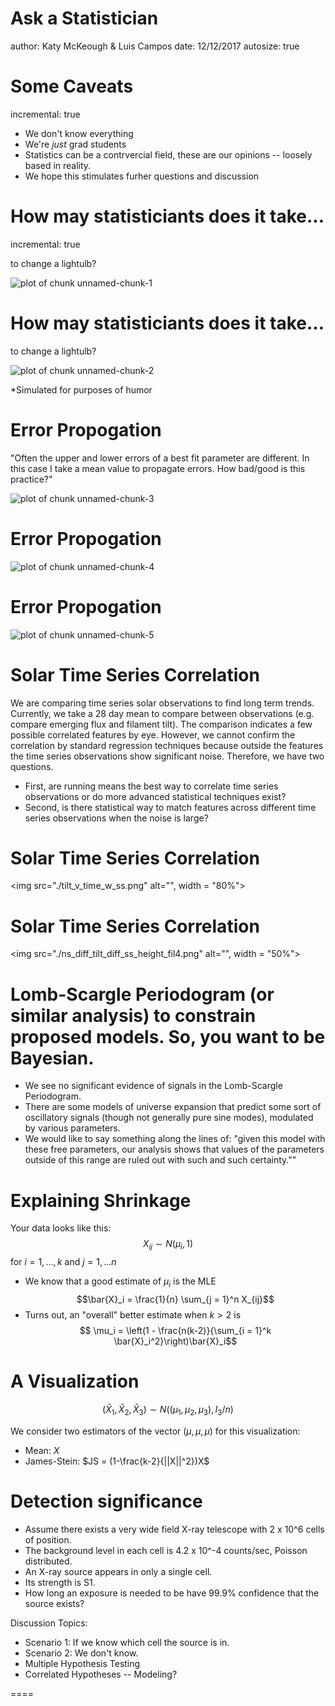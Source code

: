 Ask a Statistician
========================================================
author: Katy McKeough & Luis Campos
date: 12/12/2017
autosize: true


Some Caveats
========================================================
incremental: true
- We don't know everything
- We're _just_ grad students
- Statistics can be a contrvercial field, these are our opinions -- loosely based in reality. 
- We hope this stimulates furher questions and discussion


How may statisticiants does it take...
========================================================
incremental: true

to change a lightulb? 

![plot of chunk unnamed-chunk-1](Presentation-figure/unnamed-chunk-1-1.png)


How may statisticiants does it take...
========================================================
to change a lightulb? 

![plot of chunk unnamed-chunk-2](Presentation-figure/unnamed-chunk-2-1.png)

*Simulated for purposes of humor



Error Propogation
========================================================

"Often the upper and lower errors of a best fit parameter are different. In this case I take a mean value to propagate errors. How bad/good is this practice?"


![plot of chunk unnamed-chunk-3](Presentation-figure/unnamed-chunk-3-1.png)

Error Propogation
========================================================

![plot of chunk unnamed-chunk-4](Presentation-figure/unnamed-chunk-4-1.png)


Error Propogation
========================================================

![plot of chunk unnamed-chunk-5](Presentation-figure/unnamed-chunk-5-1.png)


Solar Time Series Correlation
========================================================
We are comparing time series solar observations to find long term trends. Currently, we take a 28 day mean to compare between observations (e.g. compare emerging flux and filament tilt). The comparison indicates a few possible correlated features by eye. However, we cannot confirm the correlation by standard regression techniques because outside the features the time series observations show significant noise. Therefore, we have two questions. 

- First, are running means the best way to correlate time series observations or do more advanced statistical techniques exist? 
- Second, is there statistical way to match features across different time series observations when the noise is large?


Solar Time Series Correlation
========================================================
<img src="./tilt_v_time_w_ss.png" alt="", width = "80%">


Solar Time Series Correlation
========================================================
<img src="./ns_diff_tilt_diff_ss_height_fil4.png" alt="", width = "50%">



Lomb-Scargle Periodogram (or similar analysis) to constrain proposed models. So, you want to be Bayesian.
========================================================

- We see no significant evidence of signals in the Lomb-Scargle Periodogram.  
- There are some models of universe expansion that predict some sort of oscillatory signals (though not generally pure sine modes), modulated by various parameters. 
- We would like to say something along the lines of: "given this model with these free parameters, our analysis shows that values of the parameters outside of this range are ruled out with such and such certainty.""


Explaining Shrinkage
========================================================

Your data looks like this:
$$X_{ij} \sim N (\mu_{i}, 1)$$
for $i = 1, ..., k$ and $j = 1, ...n$


- We know that a good estimate of $\mu_{i}$ is the MLE $$\bar{X}_i = \frac{1}{n} \sum_{j = 1}^n X_{ij}$$
- Turns out, an "overall" better estimate when $k>2$ is 
$$ \mu_i = \left(1 - \frac{n(k-2)}{\sum_{i = 1}^k \bar{X}_i^2}\right)\bar{X}_i$$


A Visualization
========================================================

$$	
(\bar{X}_1, \bar{X}_2, \bar{X}_3) \sim N((\mu_1,\mu_2,\mu_3), I_3/n)
$$

We consider two estimators of the vector $(\mu,\mu,\mu)$ for this visualization:

- Mean: $X$
- James-Stein: $JS = (1-\frac{k-2}{||X||^2})X$

 
 
Detection significance
========================================================


- Assume there exists a very wide field X-ray telescope with 2 x 10^6 cells of position.
- The background level in each cell is 4.2 x 10^-4 counts/sec, Poisson distributed. 
- An X-ray source appears in only a single cell.
- Its strength is S1. 
- How long an exposure is needed to be have 99.9% confidence that the source exists?


Discussion Topics:

- Scenario 1: If we know which cell the source is in.
- Scenario 2: We don't know.
- Multiple Hypothesis Testing
- Correlated Hypotheses -- Modeling?


====



